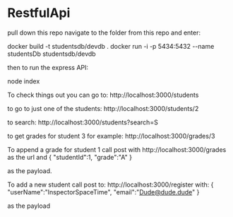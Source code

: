﻿# RestfulApi

pull down this repo navigate to the folder from this repo and enter:

docker build -t studentsdb/devdb .
docker run -i -p 5434:5432 --name studentsDb studentsdb/devdb

then to run the express API:

node index

To check things out you can go to:
http://localhost:3000/students

to go to just one of the students:
http://localhost:3000/students/2

to search:
http://localhost:3000/students?search=S

to get grades for student 3 for example:
http://localhost:3000/grades/3

To append a grade for student 1 call post with http://localhost:3000/grades as the url and 
{
	"studentId":1,
	"grade":"A"
}

as the payload.

To add a new student call post to:
http://localhost:3000/register 
with:
{
	"userName":"InspectorSpaceTime",
	"email":"Dude@dude.dude"
}

as the payload
